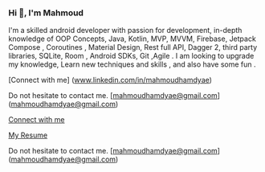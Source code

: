 ### Hi 👋, I'm Mahmoud

<!--
**mahmoudhamdyae/mahmoudhamdyae** is a ✨ _special_ ✨ repository because its `README.md` (this file) appears on your GitHub profile.

Here are some ideas to get you started:

- 🔭 I’m currently working on ...
- 🌱 I’m currently learning ...
- 👯 I’m looking to collaborate on ...
- 🤔 I’m looking for help with ...
- 💬 Ask me about ...
- 📫 How to reach me: ...
- 😄 Pronouns: ...
- ⚡ Fun fact: ...
-->
I'm a skilled android developer with passion for development, in-depth knowledge of OOP Concepts, Java, Kotlin, MVP, MVVM, Firebase, Jetpack Compose , Coroutines , Material Design, Rest full API, Dagger 2, third party libraries, SQLite, Room , Android SDKs, Git ,Agile .
I am looking to upgrade my knowledge, Learn new techniques and skills , and also have some fun .

[Connect with me] (www.linkedin.com/in/mahmoudhamdyae)

Do not hesitate to contact me.
[mahmoudhamdyae@gmail.com] (mahmoudhamdyae@gmail.com)

[Connect with me](https:://www.linkedin.com/in/mahmoudhamdyae)

[My Resume](https://drive.google.com/file/d/1ITUGkh-slFo0ANJLppp9pUPmUP01IXLJ/view?usp=sharing)

Do not hesitate to contact me. 
[mahmoudhamdyae@gmail.com] (mahmoudhamdyae@gmail.com)
